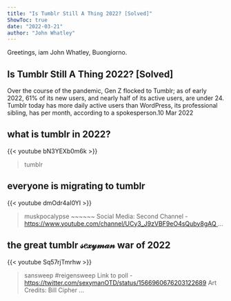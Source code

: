 ```yaml
---
title: "Is Tumblr Still A Thing 2022? [Solved]"
ShowToc: true 
date: "2022-03-21"
author: "John Whatley" 
---
```


Greetings, iam John Whatley, Buongiorno.
## Is Tumblr Still A Thing 2022? [Solved]
Over the course of the pandemic, Gen Z flocked to Tumblr; as of early 2022, 61% of its new users, and nearly half of its active users, are under 24. Tumblr today has more daily active users than WordPress, its professional sibling, has per month, according to a spokesperson.10 Mar 2022

## what is tumblr in 2022?
{{< youtube bN3YEXb0m6k >}}
>tumblr

## everyone is migrating to tumblr
{{< youtube dmOdr4aI0YI >}}
>muskpocalypse ~~~~~~ Social Media: Second Channel - https://www.youtube.com/channel/UCy3_J9zVBF9eO4sQuby8gAQ ...

## the great tumblr 𝓈𝑒𝓍𝓎𝓂𝒶𝓃 war of 2022
{{< youtube Sq57rjTmrhw >}}
>sansweep #reigensweep Link to poll - https://twitter.com/sexymanOTD/status/1566960676203122689 Art Credits: Bill Cipher ...

